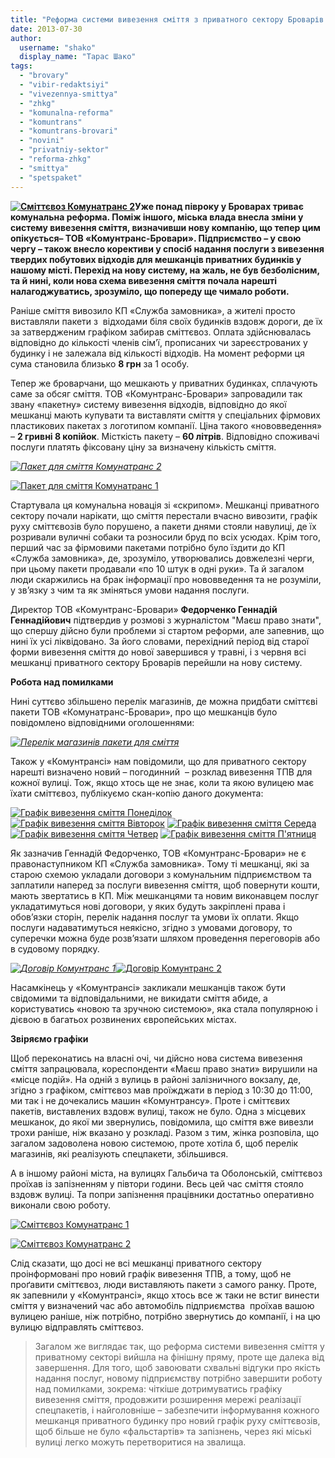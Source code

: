 ```yaml
---
title: "Реформа системи вивезення сміття з приватного сектору Броварів вийшла на фінішну пряму"
date: 2013-07-30
author: 
  username: "shako"
  display_name: "Тарас Шако"
tags: 
  - "brovary"
  - "vibir-redaktsiyi"
  - "vivezennya-smittya"
  - "zhkg"
  - "komunalna-reforma"
  - "komuntrans"
  - "komuntrans-brovari"
  - "novini"
  - "privatniy-sektor"
  - "reforma-zhkg"
  - "smittya"
  - "spetspaket"
---
```


**[![Сміттєвоз Комунатранс 2](https://mpz.brovary.org/wp-content/uploads/2013/07/Smittyevoz-Komunatrans-2.jpg)](https://mpz.brovary.org/wp-content/uploads/2013/07/Smittyevoz-Komunatrans-2.jpg)Уже понад півроку у Броварах триває комунальна реформа. Поміж іншого, міська влада внесла зміни у систему вивезення сміття, визначивши нову компанію, що тепер цим опікується– ТОВ «Комунтранс-Бровари». Підприємство – у свою чергу – також внесло корективи у спосіб надання послуги з вивезення твердих побутових відходів для мешканців приватних будинків у нашому місті. Перехід на нову систему, на жаль, не був безболісним, та й нині, коли нова схема вивезення сміття почала нарешті налагоджуватись, зрозуміло, що попереду ще чимало роботи.**

Раніше сміття вивозило КП «Служба замовника», а жителі просто виставляли пакети з  відходами біля своїх будинків вздовж дороги, де їх за затвердженим графіком забирав сміттєвоз. Оплата здійснювалась відповідно до кількості членів сім’ї, прописаних чи зареєстрованих у будинку і не залежала від кількості відходів. На момент реформи ця сума становила близько **8 грн** за 1 особу.

Тепер же броварчани, що мешкають у приватних будинках, сплачують саме за обсяг сміття. ТОВ «Комунтранс-Бровари» запровадили так звану «пакетну» систему вивезення відходів, відповідно до якої мешканці мають купувати та виставляти сміття у спеціальних фірмових пластикових пакетах з логотипом компанії. Ціна такого «нововведення» – **2 гривні 8 копійок**. Місткість пакету – **60 літрів**. Відповідно споживачі послуги платять фіксовану ціну за визначену кількість сміття.

_[![Пакет для сміття Комунатранс 2](https://mpz.brovary.org/wp-content/uploads/2013/07/Paket-dlya-smittya-Komunatrans-2.jpg)](https://mpz.brovary.org/wp-content/uploads/2013/07/Paket-dlya-smittya-Komunatrans-2.jpg)_

[![Пакет для сміття Комунатранс 1](https://mpz.brovary.org/wp-content/uploads/2013/07/Paket-dlya-smittya-Komunatrans-1.jpg)](https://mpz.brovary.org/wp-content/uploads/2013/07/Paket-dlya-smittya-Komunatrans-1.jpg)

Стартувала ця комунальна новація зі «скрипом». Мешканці приватного сектору почали нарікати, що сміття перестали вчасно вивозити, графік руху сміттєвозів було порушено, а пакети днями стояли навулиці, де їх розривали вуличні собаки та розносили бруд по всіх усюдах. Крім того, перший час за фірмовими пакетами потрібно було їздити до КП «Служба замовника», де, зрозуміло, утворювались довжелезні черги, при цьому пакети продавали «по 10 штук в одні руки». Та й загалом люди скаржились на брак інформації про нововведення та не розуміли, у зв’язку з чим та як зміняться умови надання послуги.

Директор ТОВ «Комунтранс-Бровари» **Федорченко Геннадій Геннадійович** підтвердив у розмові з журналістом "Маєш право знати", що спершу дійсно були проблеми зі стартом реформи, але запевнив, що нині їх усі ліквідовано. За його словами, перехідний період від старої форми вивезення сміття до нової завершився у травні, і з червня всі мешканці приватного сектору Броварів перейшли на нову систему.

**Робота над помилками**

Нині суттєво збільшено перелік магазинів, де можна придбати сміттєві пакети ТОВ «Комунатранс-Бровари», про що мешканців було повідомлено відповідними оголошеннями:

_[![Перелік магазинів пакети для сміття](https://mpz.brovary.org/wp-content/uploads/2013/07/Perelik-magaziniv-paketi-dlya-smittya.jpg)](https://mpz.brovary.org/wp-content/uploads/2013/07/Perelik-magaziniv-paketi-dlya-smittya.jpg)_

Також у «Комунтрансі» нам повідомили, що для приватного сектору  нарешті визначено новий – погодинний  – розклад вивезення ТПВ для кожної вулиці. Тож, якщо хтось ще не знає, коли та якою вулицею має їхати сміттєвоз, публікуємо скан-копію даного документа:

[![Графік вивезення сміття Понеділок](https://mpz.brovary.org/wp-content/uploads/2013/07/Grafik-vivezennya-smittya-Ponedilok.jpg)](https://mpz.brovary.org/wp-content/uploads/2013/07/Grafik-vivezennya-smittya-Ponedilok.jpg) [![Графік вивезення сміття Вівторок](https://mpz.brovary.org/wp-content/uploads/2013/07/Grafik-vivezennya-smittya-Vivtorok.jpg)](https://mpz.brovary.org/wp-content/uploads/2013/07/Grafik-vivezennya-smittya-Vivtorok.jpg) [![Графік вивезення сміття Середа](https://mpz.brovary.org/wp-content/uploads/2013/07/Grafik-vivezennya-smittya-Sereda.jpg)](https://mpz.brovary.org/wp-content/uploads/2013/07/Grafik-vivezennya-smittya-Sereda.jpg) [![Графік вивезення сміття Четвер](https://mpz.brovary.org/wp-content/uploads/2013/07/Grafik-vivezennya-smittya-CHetver.jpg)](https://mpz.brovary.org/wp-content/uploads/2013/07/Grafik-vivezennya-smittya-CHetver.jpg) [![Графік вивезення сміття П'ятниця](https://mpz.brovary.org/wp-content/uploads/2013/07/Grafik-vivezennya-smittya-Pyatnitsya.jpg)](https://mpz.brovary.org/wp-content/uploads/2013/07/Grafik-vivezennya-smittya-Pyatnitsya.jpg)

Як зазначив Геннадій Федорченко, ТОВ «Комунтранс-Бровари» не є правонаступником КП «Служба замовника». Тому ті мешканці, які за старою схемою укладали договори з комунальним підприємством та заплатили наперед за послуги вивезення сміття, щоб повернути кошти, мають звертатись в КП. Між мешканцями та новим виконавцем послуг укладатимуться нові договори, у яких будуть закріплені права і обов’язки сторін, перелік надання послуг та умови їх оплати. Якщо послуги надаватимуться неякісно, згідно з умовами договору, то суперечки можна буде розв’язати шляхом проведення переговорів або в судовому порядку.

_[![Договір Комунтранс 1](https://mpz.brovary.org/wp-content/uploads/2013/07/Dogovir-Komuntrans-1.jpg)](https://mpz.brovary.org/wp-content/uploads/2013/07/Dogovir-Komuntrans-1.jpg)_[![Договір Комунтранс 2](https://mpz.brovary.org/wp-content/uploads/2013/07/Dogovir-Komuntrans-2.jpg)](https://mpz.brovary.org/wp-content/uploads/2013/07/Dogovir-Komuntrans-2.jpg)

Насамкінець у «Комунтрансі» закликали мешканців також бути свідомими та відповідальними, не викидати сміття абиде, а користуватись «новою та зручною системою», яка стала популярною і дієвою в багатьох розвинених європейських містах.

**Звіряємо графіки**

Щоб переконатись на власні очі, чи дійсно нова система вивезення сміття запрацювала, кореспонденти «Маєш право знати» вирушили на «місце подій». На одній з вулиць в районі залізничного вокзалу, де, згідно з графіком, сміттєвоз мав проїжджати в період з 10:30 до 11:00, ми так і не дочекались машин «Комунтрансу». Проте і сміттєвих пакетів, виставлених вздовж вулиці, також не було. Одна з місцевих мешканок, до якої ми звернулись, повідомила, що сміття вже вивезли трохи раніше, ніж вказано у розкладі. Разом з тим, жінка розповіла, що загалом задоволена новою системою, проте хотіла б, щоб перелік магазинів, які реалізують спецпакети, збільшився.

А в іншому районі міста, на вулицях Гальбича та Оболонській, сміттєвоз проїхав із запізненням у півтори години. Весь цей час сміття стояло вздовж вулиці. Та попри запізнення працівники достатньо оперативно виконали свою роботу.

[![Сміттєвоз Комунатранс 1](https://mpz.brovary.org/wp-content/uploads/2013/07/Smittyevoz-Komunatrans-1.jpg)](https://mpz.brovary.org/wp-content/uploads/2013/07/Smittyevoz-Komunatrans-1.jpg)

[![Сміттєвоз Комунатранс 2](https://mpz.brovary.org/wp-content/uploads/2013/07/Smittyevoz-Komunatrans-2.jpg)](https://mpz.brovary.org/wp-content/uploads/2013/07/Smittyevoz-Komunatrans-2.jpg)

Слід сказати, що досі не всі мешканці приватного сектору проінформовані про новий графік вивезення ТПВ, а тому, щоб не проґавити сміттєвоз, люди виставляють пакети з самого ранку. Проте, як запевнили у «Комунтрансі», якщо хтось все ж таки не встиг винести сміття у визначений час або автомобіль підприємства  проїхав вашою вулицею раніше, ніж потрібно, потрібно звернутись до компанії, і на цю вулицю відправлять сміттєвоз.

> Загалом же виглядає так, що реформа системи вивезення сміття у приватному секторі вийшла на фінішну пряму, проте ще далека від завершення. Для того, щоб завоювати схвальні відгуки про якість надання послуг, новому підприємству потрібно завершити роботу над помилками, зокрема: чіткіше дотримуватись графіку вивезення сміття, продовжити розширення мережі реалізації спецпакетів, і найголовніше – забезпечити інформування кожного мешканця приватного будинку про новий графік руху сміттєвозів, щоб більше не було «фальстартів» та запізнень, через які міські вулиці легко можуть перетворитися на звалища.
